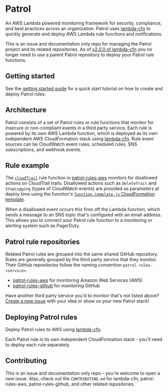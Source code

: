 # Patrol

An AWS Lambda powered monitoring framework for security, compliance, and best practices across an organization. Patrol uses [lambda-cfn](https://github.com/mapbox/lambda-cfn/) to quickly generate and deploy AWS Lambda rule functions and notifications.

This is an issue and documentation only repo for managing the Patrol project and its related repositories. As of [v2.0.0 of lambda-cfn](https://github.com/mapbox/lambda-cfn/blob/master/CHANGELOG.md#200-2017-08-15) you no longer need to use a parent Patrol repository to deploy your Patrol rule functions.

## Getting started

See the [getting started guide](GETTING-STARTED.md) for a quick start tutorial on how to create and deploy Patrol rules.

## Architecture

Patrol consists of a set of Patrol rules or rule functions that monitor for insecure or non-compliant events in a third party service. Each rule is powered by its own AWS Lambda function, which is deployed as its own independent AWS CloudFormation stack using [lambda-cfn](https://github.com/mapbox/lambda-cfn/). Rule event sources can be CloudWatch event rules, scheduled rules, SNS subscriptions, and webhook events.

## Rule example

The [`cloudTrail`](https://github.com/mapbox/patrol-rules-aws/blob/master/cloudTrail/function.js) rule function in [patrol-rules-aws](https://github.com/mapbox/patrol-rules-aws) monitors for disallowed actions on CloudTrail trails. Disallowed actions such as `DeleteTrail` and `StopLogging` (types of CloudWatch events) are provided as parameters at deploy time using the function's [`function.template.js` CloudFormation template](https://github.com/mapbox/patrol-rules-aws/blob/master/cloudTrail/function.template.js#L6-L8).

When a disallowed event occurs this fires off the Lambda function, which sends a message to an SNS topic that's configured with an email address. This allows you to connect your Patrol rule function to a monitoring or alerting system such as PagerDuty.

## Patrol rule repositories

Related Patrol rules are grouped into the same shared GitHub repository. Rules are generally grouped by the third party service that they monitor. Their GitHub repositories follow the naming convention `patrol-rules-<service>`.

* [patrol-rules-aws](https://github.com/mapbox/patrol-rules-aws) for monitoring Amazon Web Services (AWS)
* [patrol-rules-github](https://github.com/mapbox/patrol-rules-github/) for monitoring GitHub

Have another third party service you'd to monitor that's not listed above? [Create a new issue](https://github.com/mapbox/patrol) with your idea or show us your new Patrol stack! 

## Deploying Patrol rules

Deploy Patrol rules to AWS using [lambda-cfn](https://github.com/mapbox/lambda-cfn). 

Each Patrol rule is its own independent CloudFormation stack - you'll need to deploy each rule separately.

## Contributing

This is an issue and documentation only repo - you're welcome to open a new issue. Also, check out the `CONTRIBUTING.md` for lambda-cfn, patrol-rules-aws, patrol-rules-github, and other related repositories.
